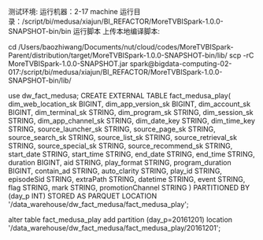 
测试环境:
运行机器：2-17 machine
运行目录：/script/bi/medusa/xiajun/BI_REFACTOR/MoreTVBISpark-1.0.0-SNAPSHOT-bin/bin
运行脚本
上传本地编译脚本:

cd /Users/baozhiwang/Documents/nut/cloud/codes/MoreTVBISpark-Parent/distribution/target/MoreTVBISpark-1.0.0-SNAPSHOT-bin/lib/
scp -rC MoreTVBISpark-1.0.0-SNAPSHOT.jar spark@bigdata-computing-02-017:/script/bi/medusa/xiajun/BI_REFACTOR/MoreTVBISpark-1.0.0-SNAPSHOT-bin/lib/




use dw_fact_medusa;
CREATE EXTERNAL TABLE fact_medusa_play(
   dim_web_location_sk         BIGINT,
   dim_app_version_sk          BIGINT,
   dim_account_sk              BIGINT,
   dim_terminal_sk             STRING,
   dim_program_sk              STRING,
   dim_session_sk              STRING,
   dim_app_channel_sk          STRING,
   dim_date_key                STRING,
   dim_time_key                STRING,
   source_launcher_sk          STRING,
   source_page_sk              STRING,
   source_search_sk            STRING,
   source_list_sk              STRING,
   source_retrieval_sk         STRING,
   source_special_sk           STRING,
   source_recommend_sk         STRING,
   start_date                  STRING,
   start_time                  STRING,
   end_date                    STRING,
   end_time                    STRING,
   duration                    BIGINT,
   aid                         STRING,
   play_format                 STRING,
   program_duration            BIGINT,
   contain_ad                  STRING,
   auto_clarity                STRING,
   play_id                     STRING,
   episodeSid                  STRING,
   extraPath                   STRING,
   datetime                    STRING,
   event                       STRING,
   flag                        STRING,
   mark                        STRING,
   promotionChannel            STRING
  )
  PARTITIONED BY (day_p INT)
  STORED AS PARQUET
  LOCATION '/data_warehouse/dw_fact_medusa/fact_medusa_play';

  alter table fact_medusa_play add partition (day_p=20161201) location '/data_warehouse/dw_fact_medusa/fact_medusa_play/20161201';